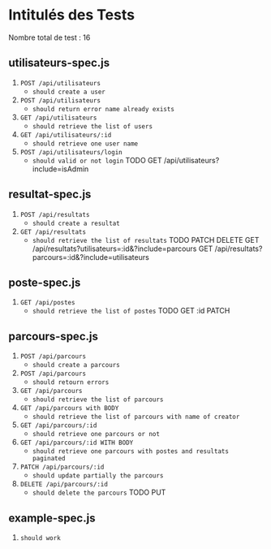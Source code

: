 # Intitulés des Tests
Nombre total de test : 16

## utilisateurs-spec.js
1. `POST /api/utilisateurs`
   - `should create a user`
2. `POST /api/utilisateurs`
   - `should return error name already exists`
3. `GET /api/utilisateurs`
   - `should retrieve the list of users`
4. `GET /api/utilisateurs/:id`
   - `should retrieve one user name`
5. `POST /api/utilisateurs/login`
   - `should valid or not login`
TODO
GET /api/utilisateurs?include=isAdmin
## resultat-spec.js
1. `POST /api/resultats`
   - `should create a resultat`
2. `GET /api/resultats`
   - `should retrieve the list of resultats`
TODO
PATCH
DELETE
GET /api/resultats?utilisateurs=:id&?include=parcours
GET /api/resultats?parcours=:id&?include=utilisateurs
## poste-spec.js
1. `GET /api/postes`
   - `should retrieve the list of postes`
TODO
GET :id
PATCH
## parcours-spec.js
1. `POST /api/parcours`
   - `should create a parcours`
2. `POST /api/parcours`
   - `should retourn errors`
3. `GET /api/parcours`
   - `should retrieve the list of parcours`
4. `GET /api/parcours with BODY`
   - `should retrieve the list of parcours with name of creator`
5. `GET /api/parcours/:id`
   - `should retrieve one parcours or not` 
6. `GET /api/parcours/:id WITH BODY`
   - `should retrieve one parcours with postes and resultats paginated`
7. `PATCH /api/parcours/:id`
   - `should update partially the parcours`
8. `DELETE /api/parcours/:id`
   - `should delete the parcours`
TODO
PUT
## example-spec.js
1. `should work`